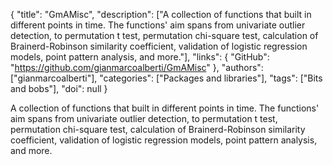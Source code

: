 {
  "title": "GmAMisc",
  "description": ["A collection of functions that built in different points in time. The functions' aim spans from univariate outlier detection, to permutation t test, permutation chi-square test, calculation of Brainerd-Robinson similarity coefficient, validation of logistic regression models, point pattern analysis, and more."],
  "links": {
    "GitHub": "https://github.com/gianmarcoalberti/GmAMisc"
  },
  "authors": ["gianmarcoalberti"],
  "categories": ["Packages and libraries"],
  "tags": ["Bits and bobs"],
  "doi": null
}

<!-- Generated by csv2md.R – do not edit by hand -->

A collection of functions that built in different points in time. The functions' aim spans from univariate outlier detection, to permutation t test, permutation chi-square test, calculation of Brainerd-Robinson similarity coefficient, validation of logistic regression models, point pattern analysis, and more.